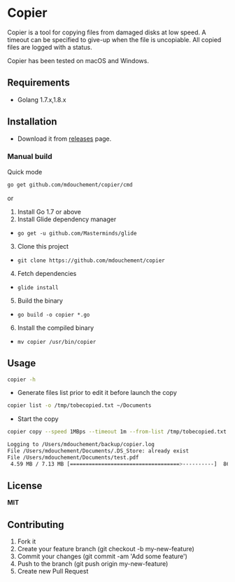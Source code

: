 # Copier

Copier is a tool for copying files from damaged disks at low speed. A timeout can be specified to give-up when the file is uncopiable.
All copied files are logged with a status.


Copier has been tested on macOS and Windows.

## Requirements

- Golang 1.7.x,1.8.x

## Installation

- Download it from [releases](https://github.com/mdouchement/copier/releases) page.

### Manual build

Quick mode
```sh
go get github.com/mdouchement/copier/cmd
```

or

1. Install Go 1.7 or above
2. Install Glide dependency manager
  - `go get -u github.com/Masterminds/glide`
3. Clone this project
  - `git clone https://github.com/mdouchement/copier`
4. Fetch dependencies
  - `glide install`
5. Build the binary
  - `go build -o copier *.go`
6. Install the compiled binary
  - `mv copier /usr/bin/copier`

## Usage

```sh
copier -h
```

- Generate files list prior to edit it before launch the copy

```sh
copier list -o /tmp/tobecopied.txt ~/Documents
```

- Start the copy

```sh
copier copy --speed 1MBps --timeout 1m --from-list /tmp/tobecopied.txt ~/backup

Logging to /Users/mdouchement/backup/copier.log
File /Users/mdouchement/Documents/.DS_Store: already exist
File /Users/mdouchement/Documents/test.pdf
 4.59 MB / 7.13 MB [===================================>----------]  86.81% 1017.16 KB/s 12s
```


## License

**MIT**

## Contributing

1. Fork it
2. Create your feature branch (git checkout -b my-new-feature)
3. Commit your changes (git commit -am 'Add some feature')
5. Push to the branch (git push origin my-new-feature)
6. Create new Pull Request
